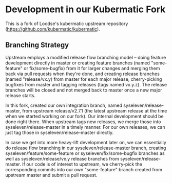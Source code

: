 # Development in our Kubermatic Fork

This is a fork of Loodse's kubermatic upstream repository (https://github.com/kubermatic/kubermatic).

## Branching Strategy

Upstream employs a modified release flow branching model – doing feature development directly in master or creating
feature branches (named "some-feature" or fix/some-bugfix) from it for larger changes and merging them back via pull
requests when they're done, and creating release branches (named "release/vx.y) from master for each major release,
cherry-picking bugfixes from master and tagging releases (tags named vx.y.z). The release branches will be closed and
not merged back to master once a new major release starts.

In this fork, created our own integration branch, named syseleven/release-master, from upstream release/v2.7.1 (the
latest upstream release at the time when we started working on our fork). Our internal development should be done right
there. When upstream tags new releases, we merge those into syseleven/release-master in a timely manner. For our own
releases, we can just tag those in syseleven/release-master directly.

In case we get into more heavy-lift development later on, we can essentially do release flow branching in our
syseleven/release-master branch, creating syseleven/feature/some-feature or syseleven/fix/some-bugfix branches as well
as syseleven/release/vx.y release branches from syseleven/release-master. If our code is of interest to upstream, we
cherry-pick the corresponding commits into our own "some-feature" branch created from upstream master and submit a pull
request.